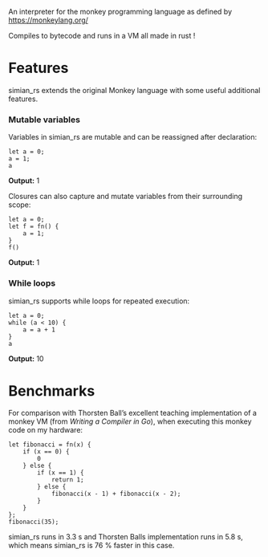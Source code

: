 An interpreter for the monkey programming language as defined by https://monkeylang.org/

Compiles to bytecode and runs in a VM all made in rust !

# Features
simian_rs extends the original Monkey language with some useful additional features.

### Mutable variables

Variables in simian_rs are mutable and can be reassigned after declaration:

``` monkey
let a = 0;
a = 1;
a
```

**Output:** 1

Closures can also capture and mutate variables from their surrounding scope:

``` monkey
let a = 0;
let f = fn() {
    a = 1;
}
f()
```

**Output:** 1

### While loops

simian_rs supports while loops for repeated execution:

``` monkey
let a = 0;
while (a < 10) {
    a = a + 1
}
a
```

**Output:** 10

# Benchmarks

For comparison with Thorsten Ball’s excellent teaching implementation of a monkey VM (from *Writing a Compiler in Go*), when executing this monkey code on my hardware:

``` monkey
let fibonacci = fn(x) {
    if (x == 0) {
        0
    } else {
        if (x == 1) {
            return 1;
        } else {
            fibonacci(x - 1) + fibonacci(x - 2);
        }
    }
};
fibonacci(35);
```

simian_rs runs in 3.3 s and Thorsten Balls implementation runs in 5.8 s, which means simian_rs is 76 % faster in this case.
